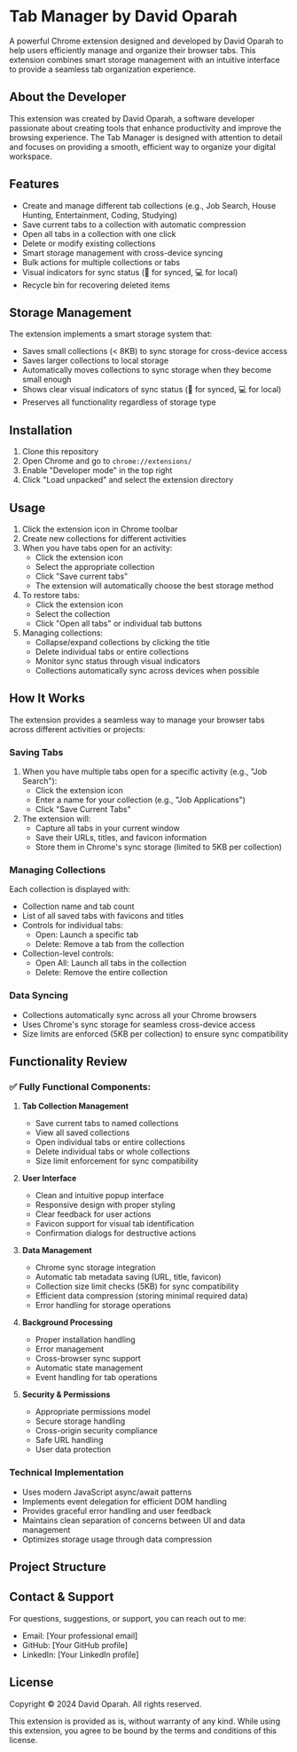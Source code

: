 # Tab Manager by David Oparah

A powerful Chrome extension designed and developed by David Oparah to help users efficiently manage and organize their browser tabs. This extension combines smart storage management with an intuitive interface to provide a seamless tab organization experience.

## About the Developer

This extension was created by David Oparah, a software developer passionate about creating tools that enhance productivity and improve the browsing experience. The Tab Manager is designed with attention to detail and focuses on providing a smooth, efficient way to organize your digital workspace.

## Features

- Create and manage different tab collections (e.g., Job Search, House Hunting, Entertainment, Coding, Studying)
- Save current tabs to a collection with automatic compression
- Open all tabs in a collection with one click
- Delete or modify existing collections
- Smart storage management with cross-device syncing
- Bulk actions for multiple collections or tabs
- Visual indicators for sync status (🔄 for synced, 💻 for local)
- Recycle bin for recovering deleted items

## Storage Management

The extension implements a smart storage system that:
- Saves small collections (< 8KB) to sync storage for cross-device access
- Saves larger collections to local storage
- Automatically moves collections to sync storage when they become small enough
- Shows clear visual indicators of sync status (🔄 for synced, 💻 for local)
- Preserves all functionality regardless of storage type

## Installation

1. Clone this repository
2. Open Chrome and go to `chrome://extensions/`
3. Enable "Developer mode" in the top right
4. Click "Load unpacked" and select the extension directory

## Usage

1. Click the extension icon in Chrome toolbar
2. Create new collections for different activities
3. When you have tabs open for an activity:
   - Click the extension icon
   - Select the appropriate collection
   - Click "Save current tabs"
   - The extension will automatically choose the best storage method
4. To restore tabs:
   - Click the extension icon
   - Select the collection
   - Click "Open all tabs" or individual tab buttons
5. Managing collections:
   - Collapse/expand collections by clicking the title
   - Delete individual tabs or entire collections
   - Monitor sync status through visual indicators
   - Collections automatically sync across devices when possible

## How It Works

The extension provides a seamless way to manage your browser tabs across different activities or projects:

### Saving Tabs
1. When you have multiple tabs open for a specific activity (e.g., "Job Search"):
   - Click the extension icon
   - Enter a name for your collection (e.g., "Job Applications")
   - Click "Save Current Tabs"
2. The extension will:
   - Capture all tabs in your current window
   - Save their URLs, titles, and favicon information
   - Store them in Chrome's sync storage (limited to 5KB per collection)

### Managing Collections
Each collection is displayed with:
- Collection name and tab count
- List of all saved tabs with favicons and titles
- Controls for individual tabs:
  - Open: Launch a specific tab
  - Delete: Remove a tab from the collection
- Collection-level controls:
  - Open All: Launch all tabs in the collection
  - Delete: Remove the entire collection

### Data Syncing
- Collections automatically sync across all your Chrome browsers
- Uses Chrome's sync storage for seamless cross-device access
- Size limits are enforced (5KB per collection) to ensure sync compatibility

## Functionality Review

### ✅ Fully Functional Components:
1. **Tab Collection Management**
   - Save current tabs to named collections
   - View all saved collections
   - Open individual tabs or entire collections
   - Delete individual tabs or whole collections
   - Size limit enforcement for sync compatibility

2. **User Interface**
   - Clean and intuitive popup interface
   - Responsive design with proper styling
   - Clear feedback for user actions
   - Favicon support for visual tab identification
   - Confirmation dialogs for destructive actions

3. **Data Management**
   - Chrome sync storage integration
   - Automatic tab metadata saving (URL, title, favicon)
   - Collection size limit checks (5KB) for sync compatibility
   - Efficient data compression (storing minimal required data)
   - Error handling for storage operations

4. **Background Processing**
   - Proper installation handling
   - Error management
   - Cross-browser sync support
   - Automatic state management
   - Event handling for tab operations

5. **Security & Permissions**
   - Appropriate permissions model
   - Secure storage handling
   - Cross-origin security compliance
   - Safe URL handling
   - User data protection

### Technical Implementation
- Uses modern JavaScript async/await patterns
- Implements event delegation for efficient DOM handling
- Provides graceful error handling and user feedback
- Maintains clean separation of concerns between UI and data management
- Optimizes storage usage through data compression

## Project Structure

## Contact & Support

For questions, suggestions, or support, you can reach out to me:
- Email: [Your professional email]
- GitHub: [Your GitHub profile]
- LinkedIn: [Your LinkedIn profile]

## License

Copyright © 2024 David Oparah. All rights reserved.

This extension is provided as is, without warranty of any kind. While using this extension, you agree to be bound by the terms and conditions of this license.
